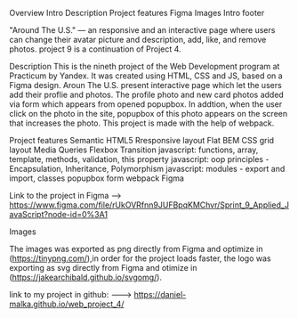 Overview
Intro
Description
Project features
Figma
Images
Intro
footer

"Around The U.S." — an responsive and an interactive page where users can change their avatar picture and description, add, like, and remove photos. project 9 is a continuation of Project 4.

Description
This is the nineth project of the Web Development program at Practicum by Yandex. It was created using HTML, CSS and JS, based on a Figma design. Aroun The U.S. present interactive page which let the users add their proflie and photos. The profile photo and new card photos added via form which appears from opened popupbox. In addtion, when the user click on the photo in the site, popupbox of this photo appears on the screen that increases the photo. This project is made with the help of webpack.

Project features
Semantic HTML5
Rresponsive layout
Flat BEM
CSS grid layout
Media Queries
Flexbox
Transition
javascript: functions, array, template, methods, validation, this property
javascript: oop principles - Encapsulation, Inheritance, Polymorphism
javascript: modules - export and import, classes
popupbox
form
webpack
Figma

Link to the project in Figma -->
https://www.figma.com/file/rUkOVRfnn9JUFBpqKMChvr/Sprint_9_Applied_JavaScript?node-id=0%3A1

Images

The images was exported as png directly from Figma and optimize in (https://tinypng.com/),in order for the project loads faster, the logo was exporting as svg directly from Figma and otimize in (https://jakearchibald.github.io/svgomg/).

link to my project in github: ---> https://daniel-malka.github.io/web_project_4/
